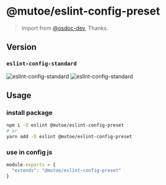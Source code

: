 # @mutoe/eslint-config-preset

> Import from [@osdoc-dev](https://github.com/osdoc-dev/eslint-config-preset), Thanks.

## Version

### `eslint-config-standard`
![[eslint-config-standard](https://github.com/standard/eslint-config-standard)](https://img.shields.io/npm/v/eslint-config-standard?label=upstream&style=flat-square)
![eslint-config-standard](https://img.shields.io/badge/local-v16.0.3-blue?style=flat-square)

## Usage

### install package

```bash
npm i -D eslint @mutoe/eslint-config-preset
# or
yarn add -D eslint @mutoe/eslint-config-preset
```

### use in config js

```javascript .eslintrc.js
module.exports = {
  "extends": "@mutoe/eslint-config-preset"
}
```
